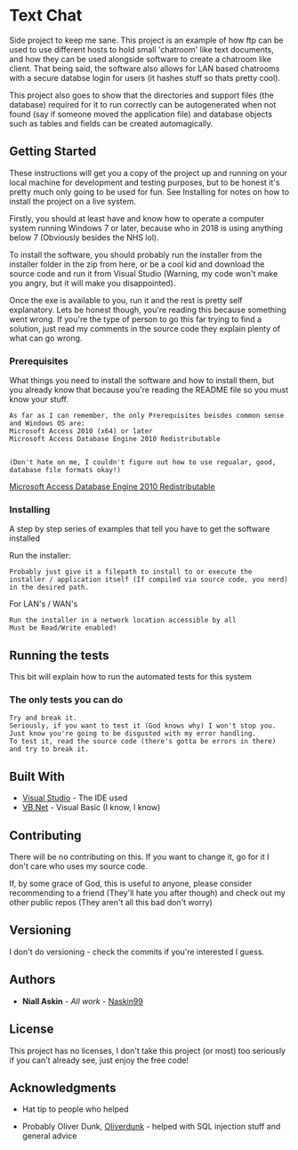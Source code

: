 # Text Chat

Side project to keep me sane. This project is an example of how ftp can be used to use different hosts to hold small 'chatroom' like text documents, and how they can be used alongside software to create a chatroom like client. That being said, the software also allows for LAN based chatrooms with a secure databse login for users (it hashes stuff so thats pretty cool). 

This project also goes to show that the directories and support files (the database) required for it to run correctly can be autogenerated when not found (say if someone moved the application file) and database objects such as tables and fields can be created automagically.

## Getting Started

These instructions will get you a copy of the project up and running on your local machine for development and testing purposes, but to be honest it's pretty much only going to be used for fun. See Installing for notes on how to install the project on a live system.

Firstly, you should at least have and know how to operate a computer system running Windows 7 or later, because who in 2018 is using anything below 7 (Obviously besides the NHS lol).

To install the software, you should probably run the installer from the installer folder in the zip from here, or be a cool kid and download the source code and run it from Visual Studio (Warning, my code won't make you angry, but it will make you disappointed). 

Once the exe is available to you, run it and the rest is pretty self explanatory. Lets be honest though, you're reading this because something went wrong. If you're the type of person to go this far trying to find a solution, just read my comments in the source code they explain plenty of what can go wrong. 

### Prerequisites

What things you need to install the software and how to install them, but you already know that because you're reading the README file so you must know your stuff.

```
As far as I can remember, the only Prerequisites beisdes common sense and Windows OS are:
Microsoft Access 2010 (x64) or later
Microsoft Access Database Engine 2010 Redistributable


(Don't hate on me, I couldn't figure out how to use regualar, good, database file formats okay!)
```
[Microsoft Access Database Engine 2010 Redistributable](https://www.microsoft.com/en-gb/download/details.aspx?id=13255)


### Installing

A step by step series of examples that tell you have to get the software installed

Run the installer:

```
Probably just give it a filepath to install to or execute the installer / application itself (If compiled via source code, you nerd) in the desired path.
```

For LAN's / WAN's

```
Run the installer in a network location accessible by all
Must be Read/Write enabled!
```

## Running the tests

This bit will explain how to run the automated tests for this system

### The only tests you can do 

```
Try and break it.
Seriously, if you want to test it (God knows why) I won't stop you.
Just know you're going to be disgusted with my error handling.
To test it, read the source code (there's gotta be errors in there) and try to break it.
```

## Built With

* [Visual Studio](https://www.visualstudio.com/) - The IDE used
* [VB.Net](https://docs.microsoft.com/en-us/dotnet/visual-basic/) - Visual Basic (I know, I know)

## Contributing

There will be no contributing on this. If you want to change it, go for it I don't care who uses my source code.

If, by some grace of God, this is useful to anyone, please consider recommending to a friend (They'll hate you after though) and check out my other public repos (They aren't all this bad don't worry)

## Versioning

I don't do versioning - check the commits if you're interested I guess.

## Authors

* **Niall Askin** - *All work* - [Naskin99](https://github.com/Naskin99)


## License

This project has no licenses, I don't take this project (or most) too seriously if you can't already see, just enjoy the free code!

## Acknowledgments

* Hat tip to people who helped

* Probably Oliver Dunk, [Oliverdunk](https://github.com/oliverdunk) - helped with SQL injection stuff and general advice
